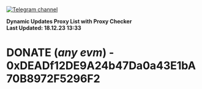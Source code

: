 [![Telegram channel](https://img.shields.io/endpoint?url=https://runkit.io/damiankrawczyk/telegram-badge/branches/master?url=https://t.me/n4z4v0d)](https://t.me/n4z4v0d) 

**Dynamic Updates Proxy List with Proxy Checker**  
**Last Updated: 18.12.23 13:33**

# DONATE (_any evm_) - 0xDEADf12DE9A24b47Da0a43E1bA70B8972F5296F2
